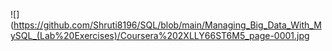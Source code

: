
![](https://github.com/Shruti8196/SQL/blob/main/Managing_Big_Data_With_MySQL_(Lab%20Exercises)/Coursera%202XLLY66ST6M5_page-0001.jpg
